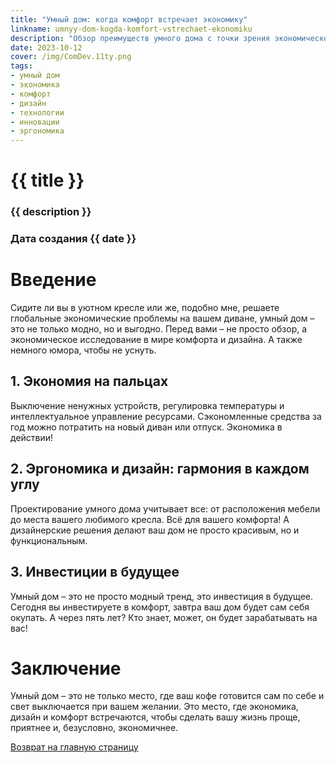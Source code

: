 ```yaml
---
title: "Умный дом: когда комфорт встречает экономику"
linkname: umnyy-dom-kogda-komfort-vstrechaet-ekonomiku
description: "Обзор преимуществ умного дома с точки зрения экономической выгоды, комфорта и дизайна."
date: 2023-10-12
cover: /img/ComDev.11ty.png
tags: 
- умный дом
- экономика
- комфорт
- дизайн
- технологии
- инновации
- эргономика
---
```


# {{ title }}
### {{ description }}
### Дата создания {{ date }}

# Введение
Сидите ли вы в уютном кресле или же, подобно мне, решаете глобальные экономические проблемы на вашем диване, умный дом – это не только модно, но и выгодно. Перед вами – не просто обзор, а экономическое исследование в мире комфорта и дизайна. А также немного юмора, чтобы не уснуть.

## 1. Экономия на пальцах
Выключение ненужных устройств, регулировка температуры и интеллектуальное управление ресурсами. Сэкономленные средства за год можно потратить на новый диван или отпуск. Экономика в действии!

## 2. Эргономика и дизайн: гармония в каждом углу
Проектирование умного дома учитывает все: от расположения мебели до места вашего любимого кресла. Всё для вашего комфорта! А дизайнерские решения делают ваш дом не просто красивым, но и функциональным.

## 3. Инвестиции в будущее
Умный дом – это не просто модный тренд, это инвестиция в будущее. Сегодня вы инвестируете в комфорт, завтра ваш дом будет сам себя окупать. А через пять лет? Кто знает, может, он будет зарабатывать на вас!

# Заключение
Умный дом – это не только место, где ваш кофе готовится сам по себе и свет выключается при вашем желании. Это место, где экономика, дизайн и комфорт встречаются, чтобы сделать вашу жизнь проще, приятнее и, безусловно, экономичнее.

[Возврат на главную страницу](/)